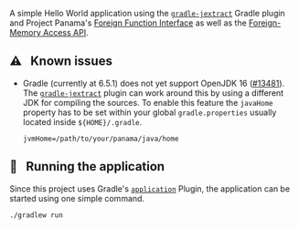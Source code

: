 A simple Hello World application using the [`gradle-jextract`](https://github.com/krakowski/gradle-jextract) Gradle plugin and Project Panama's [Foreign Function Interface](https://openjdk.java.net/jeps/191) as well as the [Foreign-Memory Access API](https://openjdk.java.net/jeps/383).

## :warning: &nbsp; Known issues

  - Gradle (currently at 6.5.1) does not yet support OpenJDK 16 ([#13481](https://github.com/gradle/gradle/issues/13481)). The [`gradle-jextract`](https://github.com/krakowski/gradle-jextract) plugin can work around this by using a different JDK for compiling the sources. To enable this feature the `javaHome` property has to be set within your global `gradle.properties` usually located inside `${HOME}/.gradle`.
  
    ```
    jvmHome=/path/to/your/panama/java/home
    ```

## :rocket: &nbsp; Running the application

Since this project uses Gradle's [`application`](https://docs.gradle.org/current/userguide/application_plugin.html) Plugin, the application can be started using one simple command.

```
./gradlew run
```

